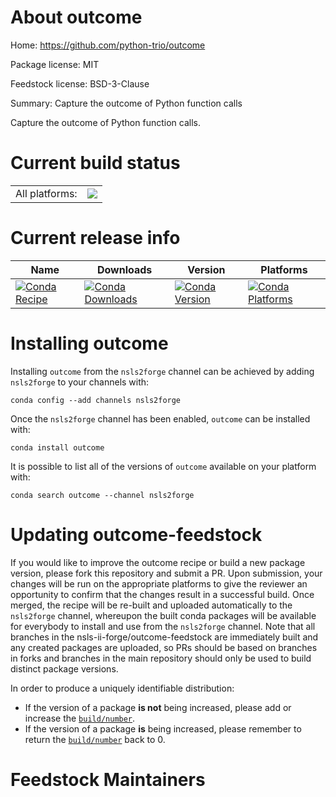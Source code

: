 About outcome
=============

Home: https://github.com/python-trio/outcome

Package license: MIT

Feedstock license: BSD-3-Clause

Summary: Capture the outcome of Python function calls

Capture the outcome of Python function calls.

Current build status
====================


<table><tr><td>All platforms:</td>
    <td>
      <a href="https://dev.azure.com/nsls2forge/nsls2forge/_build/latest?definitionId=13&branchName=master">
        <img src="https://dev.azure.com/nsls2forge/nsls2forge/_apis/build/status/outcome-feedstock?branchName=master">
      </a>
    </td>
  </tr>
</table>

Current release info
====================

| Name | Downloads | Version | Platforms |
| --- | --- | --- | --- |
| [![Conda Recipe](https://img.shields.io/badge/recipe-outcome-green.svg)](https://anaconda.org/nsls2forge/outcome) | [![Conda Downloads](https://img.shields.io/conda/dn/nsls2forge/outcome.svg)](https://anaconda.org/nsls2forge/outcome) | [![Conda Version](https://img.shields.io/conda/vn/nsls2forge/outcome.svg)](https://anaconda.org/nsls2forge/outcome) | [![Conda Platforms](https://img.shields.io/conda/pn/nsls2forge/outcome.svg)](https://anaconda.org/nsls2forge/outcome) |

Installing outcome
==================

Installing `outcome` from the `nsls2forge` channel can be achieved by adding `nsls2forge` to your channels with:

```
conda config --add channels nsls2forge
```

Once the `nsls2forge` channel has been enabled, `outcome` can be installed with:

```
conda install outcome
```

It is possible to list all of the versions of `outcome` available on your platform with:

```
conda search outcome --channel nsls2forge
```




Updating outcome-feedstock
==========================

If you would like to improve the outcome recipe or build a new
package version, please fork this repository and submit a PR. Upon submission,
your changes will be run on the appropriate platforms to give the reviewer an
opportunity to confirm that the changes result in a successful build. Once
merged, the recipe will be re-built and uploaded automatically to the
`nsls2forge` channel, whereupon the built conda packages will be available for
everybody to install and use from the `nsls2forge` channel.
Note that all branches in the nsls-ii-forge/outcome-feedstock are
immediately built and any created packages are uploaded, so PRs should be based
on branches in forks and branches in the main repository should only be used to
build distinct package versions.

In order to produce a uniquely identifiable distribution:
 * If the version of a package **is not** being increased, please add or increase
   the [``build/number``](https://conda.io/docs/user-guide/tasks/build-packages/define-metadata.html#build-number-and-string).
 * If the version of a package **is** being increased, please remember to return
   the [``build/number``](https://conda.io/docs/user-guide/tasks/build-packages/define-metadata.html#build-number-and-string)
   back to 0.

Feedstock Maintainers
=====================


